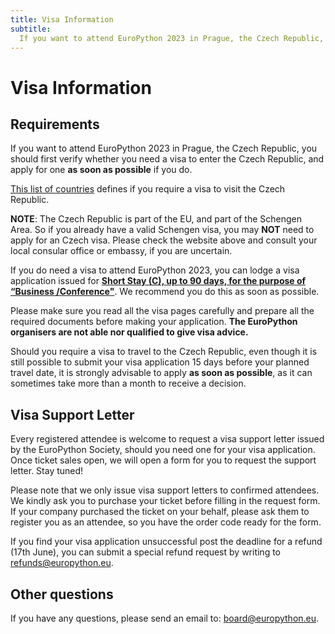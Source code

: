 ```yaml
---
title: Visa Information
subtitle:
  If you want to attend EuroPython 2023 in Prague, the Czech Republic, you should first verify whether you need a visa to enter the Czech Republic, and apply for one as soon as possible if you do.
---
```


# Visa Information

## Requirements
If you want to attend EuroPython 2023 in Prague, the Czech Republic, you should first verify whether you need a visa to enter the Czech Republic, and apply for one **as soon as possible** if you do.

[This list of countries](https://www.mzv.cz/jnp/en/information_for_aliens/short_stay_visa/list_of_states_whose_citizens_are/index.html) defines if you require a visa to visit the Czech Republic.

**NOTE**: The Czech Republic is part of the EU, and part of the Schengen Area. So if you already have a valid Schengen visa, you may **NOT** need to apply for an Czech visa. Please check the website above and consult your local consular office or embassy, if you are uncertain.

If you do need a visa to attend EuroPython 2023, you can lodge a visa application issued for **[Short Stay (C), up to 90 days,  for the purpose of “Business /Conference"](https://www.mzv.cz/jnp/en/information_for_aliens/short_stay_visa/conference.html)**. We recommend you do this as soon as possible.


Please make sure you read all the visa pages carefully and prepare all the required documents before making your application. **The EuroPython organisers are not able nor qualified to give visa advice.**


Should you require a visa to travel to the Czech Republic, even though it is still possible to submit your visa application 15 days before your planned travel date, it is strongly advisable to apply **as soon as possible**, as it can sometimes take more than a month to receive a decision.

## Visa Support Letter
Every registered attendee is welcome to request a visa support letter issued by the EuroPython Society, should you need one for your visa application. Once ticket sales open, we will open a form for you to request the support letter. Stay tuned!

<!-- Simply fill in the form **1 week before your planned visa application.**:

<div style={{textAlign: "center"}}>
<ButtonLink href="https://forms.gle/WE5Uv2KxoEyzrmEE6">Visa Support Letter Request Form</ButtonLink>
</div>

We will send you the completed letter via email. -->

Please note that we only issue visa support letters to confirmed attendees. We kindly ask you to purchase your ticket before filling in the request form. If your company purchased the ticket on your behalf, please ask them to register you as an attendee, so you have the order code ready for the form.

If you find your visa application unsuccessful post the deadline for a refund (17th June), you can submit a special refund request by writing to [refunds@europython.eu](mailto:refunds@europython.eu).

## Other questions
If you have any questions, please send an email to: [board@europython.eu](mailto:board@europython.eu).
